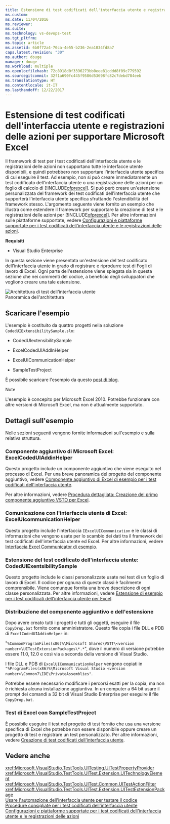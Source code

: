 ```yaml
---
title: Estensione di test codificati dell'interfaccia utente e registrazioni delle azioni per supportare Microsoft Excel | Microsoft Docs
ms.custom: 
ms.date: 11/04/2016
ms.reviewer: 
ms.suite: 
ms.technology: vs-devops-test
ms.tgt_pltfrm: 
ms.topic: article
ms.assetid: 6b0f72a4-70ca-4e55-b236-2ea1034fd8a7
caps.latest.revision: "30"
ms.author: douge
manager: douge
ms.workload: multiple
ms.openlocfilehash: 72c8918d0f3396273bb0eee81cddd8f09c779592
ms.sourcegitcommit: 32f1a690fc445f9586d53698fc82c7debd784eeb
ms.translationtype: HT
ms.contentlocale: it-IT
ms.lasthandoff: 12/22/2017
---
```

# <a name="extending-coded-ui-tests-and-action-recordings-to-support-microsoft-excel"></a>Estensione di test codificati dell'interfaccia utente e registrazioni delle azioni per supportare Microsoft Excel
Il framework di test per i test codificati dell'interfaccia utente e le registrazioni delle azioni non supportano tutte le interfacce utente disponibili, e quindi potrebbero non supportare l'interfaccia utente specifica di cui eseguire il test. Ad esempio, non si può creare immediatamente un test codificato dell'interfaccia utente o una registrazione delle azioni per un foglio di calcolo di [!INCLUDE[ofprexcel](../test/includes/ofprexcel_md.md)]. Si può però creare un'estensione personalizzata del framework dei test codificati dell'interfaccia utente che supporterà l'interfaccia utente specifica sfruttando l'estendibilità del framework stesso. L'argomento seguente viene fornito un esempio che illustra come estendere il framework per supportare la creazione di test e le registrazioni delle azioni per [!INCLUDE[ofprexcel](../test/includes/ofprexcel_md.md)]. Per altre informazioni sulle piattaforme supportate, vedere [Configurazioni e piattaforme supportate per i test codificati dell'interfaccia utente e le registrazioni delle azioni](../test/supported-configurations-and-platforms-for-coded-ui-tests-and-action-recordings.md).  
  
 **Requisiti**  
  
-   Visual Studio Enterprise  
  
 In questa sezione viene presentata un'estensione del test codificato dell'interfaccia utente in grado di registrare e riprodurre test di Fogli di lavoro di Excel. Ogni parte dell'estensione viene spiegata sia in questa sezione che nei commenti del codice, a beneficio degli sviluppatori che vogliono creare una tale estensione.  
  
 ![Architettura di test dell'interfaccia utente](../test/media/ui_testarch.png "UI_TestArch")  
Panoramica dell'architettura  
  
## <a name="download-the-sample"></a>Scaricare l'esempio  
 L'esempio è costituito da quattro progetti nella soluzione `CodedUIExtensibilitySample.sln`:  
  
-   CodedUIextensibilitySample  
  
-   ExcelCodedUIAddInHelper  
  
-   ExcelUICommunicationHelper  
  
-   SampleTestProject  
  
 È possibile scaricare l'esempio da questo [post di blog](http://go.microsoft.com/fwlink/?LinkID=185592).  
  
> [!NOTE]
>  L'esempio è concepito per Microsoft Excel 2010. Potrebbe funzionare con altre versioni di Microsoft Excel, ma non è attualmente supportato.  
  
## <a name="details-about-the-sample"></a>Dettagli sull'esempio  
 Nelle sezioni seguenti vengono fornite informazioni sull'esempio e sulla relativa struttura.  
  
### <a name="microsoft-excel-add-in-excelcodeduiaddinhelper"></a>Componente aggiuntivo di Microsoft Excel: ExcelCodedUIAddinHelper  
 Questo progetto include un componente aggiuntivo che viene eseguito nel processo di Excel. Per una breve panoramica del progetto del componente aggiuntivo, vedere [Componente aggiuntivo di Excel di esempio per i test codificati dell'interfaccia utente](../test/sample-excel-add-in-for-coded-ui-testing.md).  
  
 Per altre informazioni, vedere [Procedura dettagliata: Creazione del primo componente aggiuntivo VSTO per Excel](http://msdn.microsoft.com/Library/a855e2be-3ecf-4112-a7f5-ec0f7fad3b5f).  
  
### <a name="excel-ui-communication-exceluicommunicationhelper"></a>Comunicazione con l'interfaccia utente di Excel: ExcelUIcommunicationHelper  
 Questo progetto include l'interfaccia `IExcelUICommunication` e le classi di informazioni che vengono usate per lo scambio dei dati tra il framework dei test codificati dell'interfaccia utente ed Excel. Per altre informazioni, vedere [Interfaccia Excel Communicator di esempio](../test/sample-excel-communicator-interface.md).  
  
### <a name="coded-ui-test-extension-codeduiexentsibilitysample"></a>Estensione del test codificato dell'interfaccia utente: CodedUIExentsibilitySample  
 Questo progetto include le classi personalizzate usate nei test di un foglio di lavoro di Excel. Il codice per ognuna di queste classi è facilmente comprensibile. Viene comunque fornita una breve descrizione di ogni classe personalizzata. Per altre informazioni, vedere [Estensione di esempio per i test codificati dell'interfaccia utente per Excel](../test/sample-coded-ui-test-extension-for-excel.md).  
  
### <a name="deploying-your-add-in-and-extension"></a>Distribuzione del componente aggiuntivo e dell'estensione  
 Dopo avere creato tutti i progetti e tutti gli oggetti, eseguire il file `CopyDrop.bat` fornito come amministratore. Questo file copia i file DLL e PDB di `ExcelCodedUIAddinHelper` in:  
  
 "`%CommonProgramFiles(x86)%\Microsoft Shared\VSTT\<version number>\UITestExtensionPackages\*.*`", dove il numero di versione potrebbe essere 11.0, 12.0 e così via a seconda della versione di Visual Studio.  
  
 I file DLL e PDB di `ExcelUICommunicationHelper` vengono copiati in `"%ProgramFiles(x86)%\Microsoft Visual Studio <version number>\Common7\IDE\PrivateAssemblies"`.  
  
 Potrebbe essere necessario modificare i percorsi esatti per la copia, ma non è richiesta alcuna installazione aggiuntiva. In un computer a 64 bit usare il prompt dei comandi a 32 bit di Visual Studio Enterprise per eseguire il file `CopyDrop.bat`.  
  
### <a name="testing-excel-with-the-sampletestproject"></a>Test di Excel con SampleTestProject  
 È possibile eseguire il test nel progetto di test fornito che usa una versione specifica di Excel che potrebbe non essere disponibile oppure creare un progetto di test e registrare un test personalizzato. Per altre informazioni, vedere [Creazione di test codificati dell'interfaccia utente](../test/use-ui-automation-to-test-your-code.md#VerifyingCodeUsingCUITCreate).  
  
## <a name="see-also"></a>Vedere anche  
 <xref:Microsoft.VisualStudio.TestTools.UITesting.UITestPropertyProvider>   
 <xref:Microsoft.VisualStudio.TestTools.UITest.Extension.UITechnologyElement>   
 <xref:Microsoft.VisualStudio.TestTools.UITest.Common.UITestActionFilter>   
 <xref:Microsoft.VisualStudio.TestTools.UITest.Extension.UITestExtensionPackage>   
 [Usare l'automazione dell'interfaccia utente per testare il codice](../test/use-ui-automation-to-test-your-code.md)   
 [Procedure consigliate per i test codificati dell'interfaccia utente](../test/best-practices-for-coded-ui-tests.md)   
 [Configurazioni e piattaforme supportate per i test codificati dell'interfaccia utente e le registrazioni delle azioni](../test/supported-configurations-and-platforms-for-coded-ui-tests-and-action-recordings.md)
